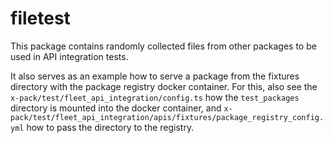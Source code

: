 # filetest

This package contains randomly collected files from other packages to be used in API integration tests.

It also serves as an example how to serve a package from the fixtures directory with the package registry docker container. For this, also see the `x-pack/test/fleet_api_integration/config.ts` how the `test_packages` directory is mounted into the docker container, and `x-pack/test/fleet_api_integration/apis/fixtures/package_registry_config.yml` how to pass the directory to the registry.
